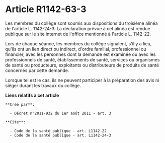 # Article R1142-63-3

Les membres du collège sont soumis aux dispositions du troisième alinéa de l'article L. 1142-24-3. La déclaration prévue à
cet alinéa est rendue publique sur le site internet de l'office mentionné à l'article L. 1142-22. 

Lors de chaque séance, les membres du collège signalent, s'il y a lieu, qu'ils ont un lien direct ou indirect, d'ordre
familial, professionnel ou financier, avec les personnes dont la demande est examinée ou avec les professionnels de santé,
établissements de santé, services ou organismes de santé ou producteurs, exploitants ou distributeurs de produits de santé
concernés par cette demande. 

Lorsque tel est le cas, ils ne peuvent participer à la préparation des avis ni siéger durant les travaux du collège.

**Liens relatifs à cet article**

	**Créé par**:

	  - Décret n°2011-932 du 1er août 2011 - art. 3

	**Cite**:

	  - Code de la santé publique - art. L1142-22
	  - Code de la santé publique - art. L1142-24-3
